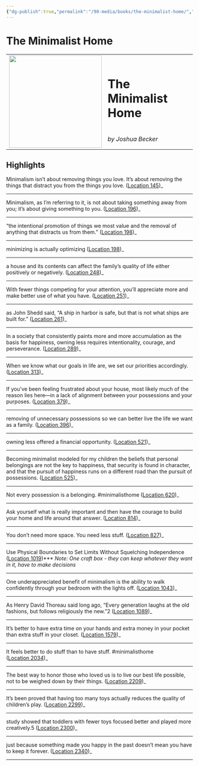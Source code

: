 ```yaml
---
{"dg-publish":true,"permalink":"/90-media/books/the-minimalist-home/","title":"The Minimalist Home","tags":["#book"]}
---
```


# The Minimalist Home

<table class="center"><tr>
<td style="text-align:left; width:250px;"><img style="width:250px" src="https://images-na.ssl-images-amazon.com/images/I/41tBb1NlGfL._SL200_.jpg"></img></td>
<td><h1>The Minimalist Home</h1> <br /> <i>by Joshua Becker</i></td>
</tr></table>

## Highlights
Minimalism isn’t about removing things you love. It’s about removing the things that distract you from the things you love. ([Location 145](https://readwise.io/to_kindle?action=open&asin=B07CBSVQSB&location=145))_

----
Minimalism, as I’m referring to it, is not about taking something away from you; it’s about giving something to you. ([Location 196](https://readwise.io/to_kindle?action=open&asin=B07CBSVQSB&location=196))_

----
“the intentional promotion of things we most value and the removal of anything that distracts us from them.” ([Location 198](https://readwise.io/to_kindle?action=open&asin=B07CBSVQSB&location=198))_

----
minimizing is actually optimizing ([Location 198](https://readwise.io/to_kindle?action=open&asin=B07CBSVQSB&location=198))_

----
a house and its contents can affect the family’s quality of life either positively or negatively. ([Location 248](https://readwise.io/to_kindle?action=open&asin=B07CBSVQSB&location=248))_

----
With fewer things competing for your attention, you’ll appreciate more and make better use of what you have. ([Location 251](https://readwise.io/to_kindle?action=open&asin=B07CBSVQSB&location=251))_

----
as John Shedd said, “A ship in harbor is safe, but that is not what ships are built for.” ([Location 261](https://readwise.io/to_kindle?action=open&asin=B07CBSVQSB&location=261))_

----
In a society that consistently paints more and more accumulation as the basis for happiness, owning less requires intentionality, courage, and perseverance. ([Location 289](https://readwise.io/to_kindle?action=open&asin=B07CBSVQSB&location=289))_

----
When we know what our goals in life are, we set our priorities accordingly. ([Location 313](https://readwise.io/to_kindle?action=open&asin=B07CBSVQSB&location=313))_

----
If you’ve been feeling frustrated about your house, most likely much of the reason lies here—in a lack of alignment between your possessions and your purposes. ([Location 379](https://readwise.io/to_kindle?action=open&asin=B07CBSVQSB&location=379))_

----
removing of unnecessary possessions so we can better live the life we want as a family. ([Location 396](https://readwise.io/to_kindle?action=open&asin=B07CBSVQSB&location=396))_

----
owning less offered a financial opportunity. ([Location 521](https://readwise.io/to_kindle?action=open&asin=B07CBSVQSB&location=521))_

----
Becoming minimalist modeled for my children the beliefs that personal belongings are not the key to happiness, that security is found in character, and that the pursuit of happiness runs on a different road than the pursuit of possessions. ([Location 525](https://readwise.io/to_kindle?action=open&asin=B07CBSVQSB&location=525))_

----
Not every possession is a belonging. #minimalisthome ([Location 620](https://readwise.io/to_kindle?action=open&asin=B07CBSVQSB&location=620))_

----
Ask yourself what is really important and then have the courage to build your home and life around that answer. ([Location 814](https://readwise.io/to_kindle?action=open&asin=B07CBSVQSB&location=814))_

----
You don’t need more space. You need less stuff. ([Location 827](https://readwise.io/to_kindle?action=open&asin=B07CBSVQSB&location=827))_

----
Use Physical Boundaries to Set Limits Without Squelching Independence ([Location 1019](https://readwise.io/to_kindle?action=open&asin=B07CBSVQSB&location=1019))***
_Note: One craft box - they can keep whatever they want in it, have to make decisions_

----
One underappreciated benefit of minimalism is the ability to walk confidently through your bedroom with the lights off. ([Location 1043](https://readwise.io/to_kindle?action=open&asin=B07CBSVQSB&location=1043))_

----
As Henry David Thoreau said long ago, “Every generation laughs at the old fashions, but follows religiously the new.”2 ([Location 1089](https://readwise.io/to_kindle?action=open&asin=B07CBSVQSB&location=1089))_

----
It’s better to have extra time on your hands and extra money in your pocket than extra stuff in your closet. ([Location 1579](https://readwise.io/to_kindle?action=open&asin=B07CBSVQSB&location=1579))_

----
It feels better to do stuff than to have stuff. #minimalisthome ([Location 2034](https://readwise.io/to_kindle?action=open&asin=B07CBSVQSB&location=2034))_

----
The best way to honor those who loved us is to live our best life possible, not to be weighed down by their things. ([Location 2209](https://readwise.io/to_kindle?action=open&asin=B07CBSVQSB&location=2209))_

----
It’s been proved that having too many toys actually reduces the quality of children’s play. ([Location 2299](https://readwise.io/to_kindle?action=open&asin=B07CBSVQSB&location=2299))_

----
study showed that toddlers with fewer toys focused better and played more creatively.5 ([Location 2300](https://readwise.io/to_kindle?action=open&asin=B07CBSVQSB&location=2300))_

----
just because something made you happy in the past doesn’t mean you have to keep it forever. ([Location 2340](https://readwise.io/to_kindle?action=open&asin=B07CBSVQSB&location=2340))_

----
